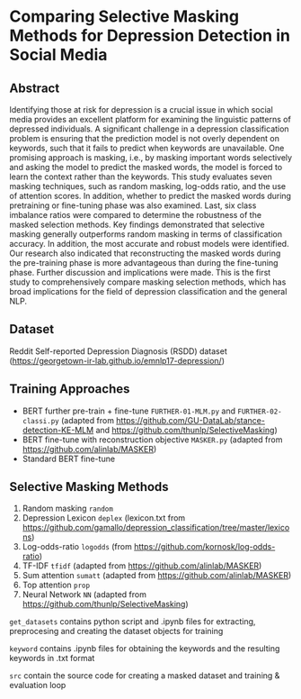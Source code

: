 # Comparing Selective Masking Methods for Depression Detection in Social Media

## Abstract
Identifying those at risk for depression is a crucial issue in which social media provides an excellent platform for examining the linguistic patterns of depressed individuals. A significant challenge in a depression classification problem is ensuring that the prediction model is not overly dependent on keywords, such that it fails to predict when keywords are unavailable. One promising approach is masking, i.e., by masking important words selectively and asking the model to predict the masked words, the model is forced to learn the context rather than the keywords. This study evaluates seven masking techniques, such as random masking, log-odds ratio, and the use of attention scores. In addition, whether to predict the masked words during pretraining or fine-tuning phase was also examined. Last, six class imbalance ratios were compared to determine the robustness of the masked selection methods. Key findings demonstrated that selective masking generally outperforms random masking in terms of classification accuracy.  In addition, the most accurate and robust models were identified. Our research also indicated that reconstructing the masked words during the pre-training phase is more advantageous than during the fine-tuning phase. Further discussion and implications were made.  This is the first study to comprehensively compare masking selection methods, which has broad implications for the field of depression classification and the general NLP.

## Dataset
Reddit Self-reported Depression Diagnosis (RSDD) dataset (https://georgetown-ir-lab.github.io/emnlp17-depression/)

## Training Approaches
- BERT further pre-train + fine-tune <code>FURTHER-01-MLM.py</code> and <code>FURTHER-02-classi.py</code> (adapted from https://github.com/GU-DataLab/stance-detection-KE-MLM and https://github.com/thunlp/SelectiveMasking)
- BERT fine-tune with reconstruction objective <code>MASKER.py</code> (adapted from https://github.com/alinlab/MASKER)
- Standard BERT fine-tune

## Selective Masking Methods
1. Random masking <code>random</code>
2. Depression Lexicon <code>deplex</code> (lexicon.txt from https://github.com/gamallo/depression_classification/tree/master/lexicons)
3. Log-odds-ratio <code>logodds</code> (from https://github.com/kornosk/log-odds-ratio)
4. TF-IDF <code>tfidf</code> (adapted from https://github.com/alinlab/MASKER)
5. Sum attention <code>sumatt</code> (adapted from https://github.com/alinlab/MASKER)
6. Top attention <code>prop</code>
7. Neural Network <code>NN</code> (adapted from https://github.com/thunlp/SelectiveMasking)

<code>get_datasets</code> contains python script and .ipynb files for extracting, preprocesing and creating the dataset objects for training

<code>keyword</code> contains .ipynb files for obtaining the keywords and the resulting keywords in .txt format

<code>src</code> contain the source code for creating a masked dataset and training & evaluation loop





